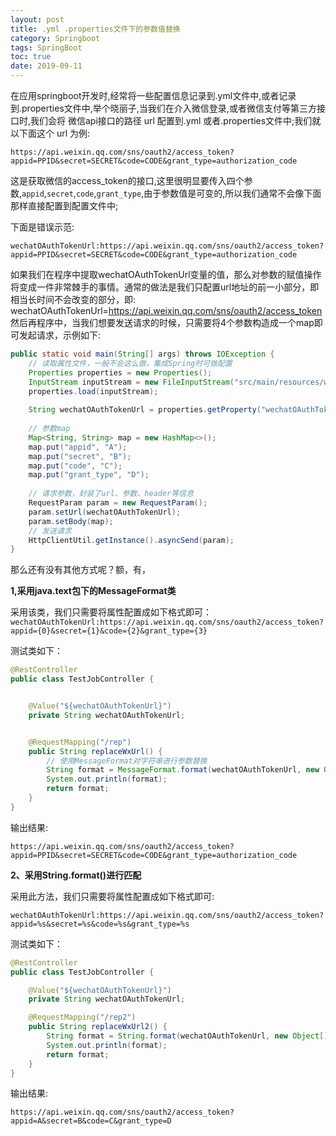 ```yaml
---
layout: post
title: .yml .properties文件下的参数值替换
category: Springboot
tags: SpringBoot
toc: true
date: 2019-09-11
---
```


在应用springboot开发时,经常将一些配置信息记录到.yml文件中,或者记录到.properties文件中,举个晓丽子,当我们在介入微信登录,或者微信支付等第三方接口时,我们会将
微信api接口的路径 url 配置到.yml 或者.properties文件中;我们就以下面这个 url 为例:

`https://api.weixin.qq.com/sns/oauth2/access_token?appid=PPID&secret=SECRET&code=CODE&grant_type=authorization_code`

这是获取微信的access_token的接口,这里很明显要传入四个参数,`appid`,`secret`,`code`,`grant_type`,由于参数值是可变的,所以我们通常不会像下面那样直接配置到配置文件中;

下面是错误示范:

`wechatOAuthTokenUrl:https://api.weixin.qq.com/sns/oauth2/access_token?appid=PPID&secret=SECRET&code=CODE&grant_type=authorization_code`

如果我们在程序中提取wechatOAuthTokenUrl变量的值，那么对参数的赋值操作将变成一件非常棘手的事情。通常的做法是我们只配置url地址的前一小部分，即相当长时间不会改变的部分，即:
wechatOAuthTokenUrl=https://api.weixin.qq.com/sns/oauth2/access_token
然后再程序中，当我们想要发送请求的时候，只需要将4个参数构造成一个map即可发起请求，示例如下:

```java
public static void main(String[] args) throws IOException {
    // 读取属性文件，一般不会这么做，集成Spring时可做配置
    Properties properties = new Properties();
    InputStream inputStream = new FileInputStream("src/main/resources/wechat.properties");
    properties.load(inputStream);
    
    String wechatOAuthTokenUrl = properties.getProperty("wechatOAuthTokenUrl");
    
    // 参数map
    Map<String, String> map = new HashMap<>();
    map.put("appid", "A");
    map.put("secret", "B");
    map.put("code", "C");
    map.put("grant_type", "D");
    
    // 请求参数，封装了url、参数、header等信息
    RequestParam param = new RequestParam();
    param.setUrl(wechatOAuthTokenUrl);
    param.setBody(map);
    // 发送请求
    HttpClientUtil.getInstance().asyncSend(param);
}
```

那么还有没有其他方式呢？额，有，

**1,采用java.text包下的MessageFormat类**


采用该类，我们只需要将属性配置成如下格式即可：
`wechatOAuthTokenUrl:https://api.weixin.qq.com/sns/oauth2/access_token?appid={0}&secret={1}&code={2}&grant_type={3}`

测试类如下：

```java
@RestController
public class TestJobController {


    @Value("${wechatOAuthTokenUrl}")
    private String wechatOAuthTokenUrl;


    @RequestMapping("/rep")
    public String replaceWxUrl() {
        // 使用MessageFormat对字符串进行参数替换
        String format = MessageFormat.format(wechatOAuthTokenUrl, new Object[]{"PPID", "SECRET", "CODE", "authorization_code"});
        System.out.println(format);
        return format;
    }
}

```

输出结果:

`https://api.weixin.qq.com/sns/oauth2/access_token?appid=PPID&secret=SECRET&code=CODE&grant_type=authorization_code`

**2、采用String.format()进行匹配**

采用此方法，我们只需要将属性配置成如下格式即可:

`wechatOAuthTokenUrl:https://api.weixin.qq.com/sns/oauth2/access_token?appid=%s&secret=%s&code=%s&grant_type=%s`

测试类如下：

```java
@RestController
public class TestJobController {

    @Value("${wechatOAuthTokenUrl}")
    private String wechatOAuthTokenUrl;

    @RequestMapping("/rep2")
    public String replaceWxUrl2() {
        String format = String.format(wechatOAuthTokenUrl, new Object[]{"A", "B", "C", "D"});
        System.out.println(format);
        return format;
    }
}
```
输出结果:

`https://api.weixin.qq.com/sns/oauth2/access_token?appid=A&secret=B&code=C&grant_type=D`